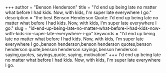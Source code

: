 +++
author = "Benson Henderson"
title = "I'd end up being late no matter what before I had kids. Now, with kids, I'm super late everywhere I go."
description = "the best Benson Henderson Quote: I'd end up being late no matter what before I had kids. Now, with kids, I'm super late everywhere I go."
slug = "id-end-up-being-late-no-matter-what-before-i-had-kids-now-with-kids-im-super-late-everywhere-i-go"
keywords = "I'd end up being late no matter what before I had kids. Now, with kids, I'm super late everywhere I go.,benson henderson,benson henderson quotes,benson henderson quote,benson henderson sayings,benson henderson saying,quotes, sayings,quote, saying, motivation"
+++
I'd end up being late no matter what before I had kids. Now, with kids, I'm super late everywhere I go.
